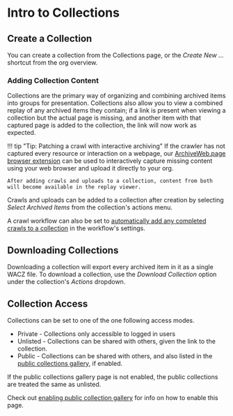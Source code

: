 # Intro to Collections

## Create a Collection

You can create a collection from the Collections page, or the  _Create New ..._ shortcut from the org overview.

### Adding Collection Content

Collections are the primary way of organizing and combining archived items into groups for presentation. Collections also allow you to view a combined replay of any archived items they contain; if a link is present when viewing a collection but the actual page is missing, and another item with that captured page is added to the collection, the link will now work as expected.

!!! tip "Tip: Patching a crawl with interactive archiving"
    If the crawler has not captured every resource or interaction on a webpage, our [ArchiveWeb.page browser extension](https://webrecorder.net/archivewebpage) can be used to interactively capture missing content using your web browser and upload it directly to your org.

    After adding crawls and uploads to a collection, content from both will become available in the replay viewer.

Crawls and uploads can be added to a collection after creation by selecting _Select Archived Items_ from the collection's actions menu.

A crawl workflow can also be set to [automatically add any completed crawls to a collection](workflow-setup.md#collection-auto-add) in the workflow's settings.

## Downloading Collections

Downloading a collection will export every archived item in it as a single WACZ file. To download a collection, use the _Download Collection_ option under the collection's _Actions_ dropdown.

## Collection Access

Collections can be set to one of the one following access modes.

- Private - Collections only accessible to logged in users
- Unlisted - Collections can be shared with others, given the link to the collection.
- Public - Collections can be shared with others, and also listed in the [public collections gallery](org-settings.md#public-collections-gallery), if enabled.

If the public collections gallery page is not enabled, the public collections are treated the same as unlisted.

Check out [enabling public collection gallery](../public-collections-gallery) for info on how to enable this page.
